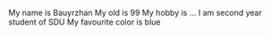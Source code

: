 My name is Bauyrzhan
My old is 99
My hobby is ...
I am second year student of SDU
My favourite color is blue